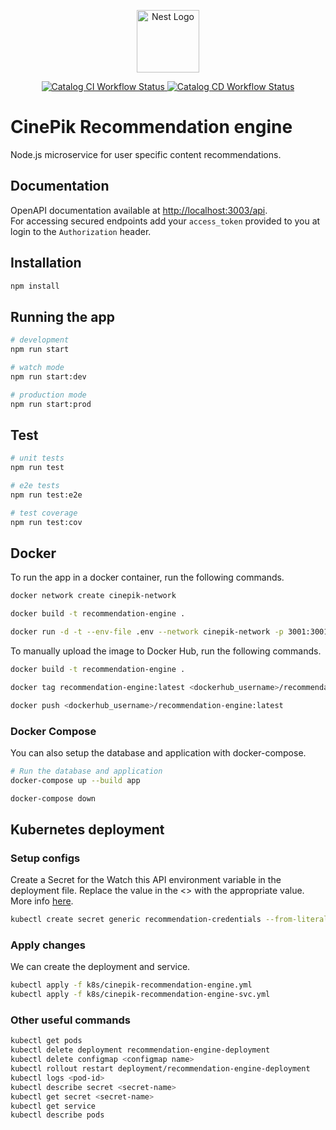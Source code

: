 <p align="center">
  <a href="http://nestjs.com/" target="blank"><img src="https://nestjs.com/img/logo-small.svg" width="100" alt="Nest Logo" /></a>
</p>

<p align="center">
  <a href="https://github.com/CinePik/catalog/actions/workflows/ci.yml" target="_blank">
    <img src="https://github.com/CinePik/catalog/actions/workflows/ci.yml/badge.svg" alt="Catalog CI Workflow Status" />
  </a>
  <a href="https://github.com/CinePik/catalog/actions/workflows/cd.yml" target="_blank">
    <img src="https://github.com/CinePik/catalog/actions/workflows/cd.yml/badge.svg" alt="Catalog CD Workflow Status" />
  </a>
</p>

# CinePik Recommendation engine

Node.js microservice for user specific content recommendations.

## Documentation

OpenAPI documentation available at [http://localhost:3003/api](http://localhost:3003/openapi).  
For accessing secured endpoints add your `access_token` provided to you at login to the `Authorization` header.

## Installation

```bash
npm install
```

## Running the app

```bash
# development
npm run start

# watch mode
npm run start:dev

# production mode
npm run start:prod
```

## Test

```bash
# unit tests
npm run test

# e2e tests
npm run test:e2e

# test coverage
npm run test:cov
```

## Docker

To run the app in a docker container, run the following commands.

```bash
docker network create cinepik-network

docker build -t recommendation-engine .

docker run -d -t --env-file .env --network cinepik-network -p 3001:3001 recommendation-engine
```

To manually upload the image to Docker Hub, run the following commands.

```bash
docker build -t recommendation-engine .

docker tag recommendation-engine:latest <dockerhub_username>/recommendation-engine:latest

docker push <dockerhub_username>/recommendation-engine:latest
```

### Docker Compose

You can also setup the database and application with docker-compose.

```bash
# Run the database and application
docker-compose up --build app

docker-compose down
```

## Kubernetes deployment

### Setup configs

Create a Secret for the Watch this API environment variable in the deployment file.
Replace the value in the <> with the appropriate value. More info [here](https://rapidapi.com/vitalsx-apis-vitalsx-apis-default/api/watchthis).

```bash
kubectl create secret generic recommendation-credentials --from-literal=WATCH_THIS_RAPID_API_KEY=<REPLACE_ME>
```

### Apply changes

We can create the deployment and service.

```bash
kubectl apply -f k8s/cinepik-recommendation-engine.yml
kubectl apply -f k8s/cinepik-recommendation-engine-svc.yml
```

### Other useful commands

```bash
kubectl get pods
kubectl delete deployment recommendation-engine-deployment
kubectl delete configmap <configmap name>
kubectl rollout restart deployment/recommendation-engine-deployment
kubectl logs <pod-id>
kubectl describe secret <secret-name>
kubectl get secret <secret-name>
kubectl get service
kubectl describe pods
```
